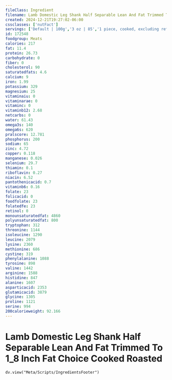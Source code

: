 ```yaml
---
fileClass: Ingredient
filename: Lamb Domestic Leg Shank Half Separable Lean And Fat Trimmed To 1_8 Inch Fat Choice Cooked Roasted
created: 2024-12-21T19:27:02-06:00
cssclasses: ['nutFact']
servings: ['Default | 100g','3 oz | 85','1 piece, cooked, excluding refuse (yield from 1 lb raw meat with refuse) | 267']
id: 172548
foodgroup: Meats
calories: 217
fat: 11.4
protein: 26.73
carbohydrate: 0
fiber: 0
cholesterol: 90
saturatedfats: 4.6
calcium: 9
iron: 1.99
potassium: 329
magnesium: 25
vitaminaiu: 0
vitaminarae: 0
vitaminc: 0
vitaminb12: 2.68
netcarbs: 0
water: 61.43
omega3s: 140
omega6s: 620
pralscore: 12.781
phosphorus: 200
sodium: 65
zinc: 4.72
copper: 0.118
manganese: 0.026
selenium: 29.7
thiamin: 0.1
riboflavin: 0.27
niacin: 6.52
pantothenicacid: 0.7
vitaminb6: 0.16
folate: 23
folicacid: 0
foodfolate: 23
folatedfe: 23
retinol: 0
monounsaturatedfat: 4860
polyunsaturatedfat: 800
tryptophan: 312
threonine: 1144
isoleucine: 1290
leucine: 2079
lysine: 2360
methionine: 686
cystine: 319
phenylalanine: 1088
tyrosine: 898
valine: 1442
arginine: 1588
histidine: 847
alanine: 1607
asparticacid: 2353
glutamicacid: 3879
glycine: 1305
proline: 1121
serine: 994
200calorieweight: 92.166
---
```


# Lamb Domestic Leg Shank Half Separable Lean And Fat Trimmed To 1_8 Inch Fat Choice Cooked Roasted

```dataviewjs
dv.view("Meta/Scripts/IngredientsFooter")
```